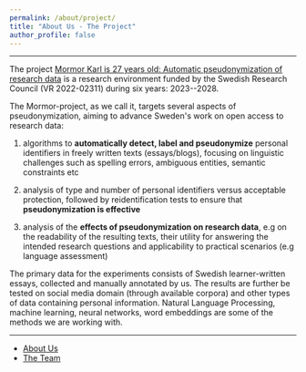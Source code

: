 ```yaml
---
permalink: /about/project/
title: "About Us - The Project"
author_profile: false
---
```


-----

The project [Mormor Karl is 27 years old: Automatic pseudonymization of research data](https://www.vr.se/english/swecris.html#/project/2022-02311_VR) is a research environment funded by the Swedish Research Council (VR 2022-02311) during six years: 2023--2028. 

The Mormor-project, as we call it, targets several aspects of pseudonymization, aiming to advance Sweden's work on open access to research data:  

1. algorithms to **automatically detect, label and pseudonymize** personal identifiers in freely written texts (essays/blogs), focusing on linguistic challenges such as spelling errors, ambiguous entities, semantic constraints etc 

2. analysis of type and number of personal identifiers versus acceptable protection, followed by reidentification tests to ensure that **pseudonymization is effective** 

3. analysis of the **effects of pseudonymization on research data**, e.g on the readability of the resulting texts, their utility for answering the intended research questions and applicability to practical scenarios (e.g language assessment) 

The primary data for the experiments consists of Swedish learner-written essays, collected and manually annotated by us. The results are further be tested on social media domain (through available corpora) and other types of data containing personal information. Natural Language Processing, machine learning, neural networks, word embeddings are some of the methods we are working with. 


------

* [About Us](../)
* [The Team](../team)
